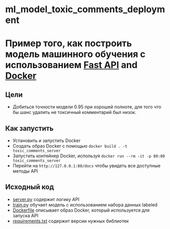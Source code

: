 # ml_model_toxic_comments_deployment

# Пример того, как построить модель машинного обучения с использованием [Fast API](https://fastapi.tiangolo.com/) and [Docker](https://www.docker.com/)

## Цели
* Добиться точности модели 0.95 при хорошей полноте, для того что бы шанс удалить не токсичный комментарий был низок.

## Как запустить
* Установить и запустить Docker
* Создать образ Docker с помощью `docker build . -t toxic_comments_server`
* Запустить контейнер Docker, используя `docker run --rm -it -p 80:80 toxic_comments_server`
* Перейти на `http://127.0.0.1:80/docs` чтобы увидеть все доступные методы API

## Исходный код
* [server.py](server.py) содержит логику API
* [train.py](train.py) обучает модель с использованием набора данных labeled
* [Dockerfile](Dockerfile) описывает образ Docker, который используется для запуска API
* [requirements.txt](requirements.txt) содержит версии нужных библиотек 

